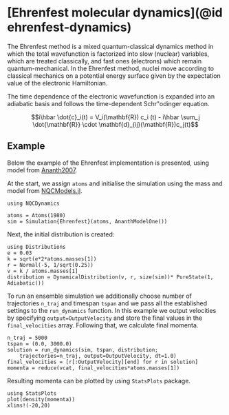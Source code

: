 # [Ehrenfest molecular dynamics](@id ehrenfest-dynamics)

The Ehrenfest method is a mixed quantum-classical dynamics method in which the total wavefunction is factorized into slow (nuclear) variables, which are treated classically, and fast ones (electrons) which remain quantum-mechanical. In the Ehrenfest method, nuclei move according to classical mechanics on a potential energy surface given by the expectation value of the electronic Hamiltonian. 

The time dependence of the electronic wavefunction is expanded into an adiabatic basis and follows the time-dependent Schr\"odinger equation.
```math
i\hbar \dot{c}_i(t) = V_i(\mathbf{R}) c_i (t)
- i\hbar \sum_j \dot{\mathbf{R}} \cdot \mathbf{d}_{ij}(\mathbf{R})c_j(t)
```

## Example
Below the example of the Ehrenfest implementation is presented, using model from [Ananth2007](@cite).

At the start, we assign `atoms` and initialise the simulation using the mass and model from [NQCModels.jl](@ref).
```@example ehrenfest
using NQCDynamics

atoms = Atoms(1980)
sim = Simulation{Ehrenfest}(atoms, AnanthModelOne())
```

Next, the initial distribution is created:
```@example ehrenfest
using Distributions
e = 0.03
k = sqrt(e*2*atoms.masses[1])
r = Normal(-5, 1/sqrt(0.25))
v = k / atoms.masses[1]
distribution = DynamicalDistribution(v, r, size(sim))* PureState(1, Adiabatic())
```

To run an ensemble simulation we additionally choose number of trajectories `n_traj` and timespan `tspan` and we pass all the established settings to the `run_dynamics` function.
In this example we output velocities by specifying `output=OutputVelocity` and store the final values in the `final_velocities` array. Following that, we calculate final momenta.
```@example ehrenfest
n_traj = 5000
tspan = (0.0, 3000.0)
solution = run_dynamics(sim, tspan, distribution; 
    trajectories=n_traj, output=OutputVelocity, dt=1.0)
final_velocities = [r[:OutputVelocity][end] for r in solution]
momenta = reduce(vcat, final_velocities*atoms.masses[1])
```

Resulting momenta can be plotted by using `StatsPlots` package.
```@example ehrenfest
using StatsPlots
plot(density(momenta))
xlims!(-20,20)
```
